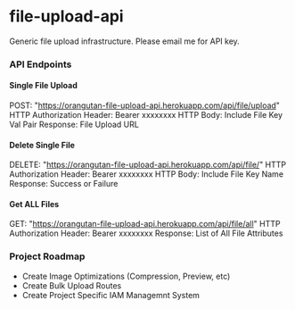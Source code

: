 # file-upload-api

Generic file upload infrastructure. Please email me for API key.

### API Endpoints

#### Single File Upload

POST: "https://orangutan-file-upload-api.herokuapp.com/api/file/upload"
HTTP Authorization Header: Bearer xxxxxxxx
HTTP Body: Include File Key Val Pair
Response: File Upload URL

#### Delete Single File

DELETE: "https://orangutan-file-upload-api.herokuapp.com/api/file/"
HTTP Authorization Header: Bearer xxxxxxxx
HTTP Body: Include File Key Name
Response: Success or Failure

#### Get ALL Files

GET: "https://orangutan-file-upload-api.herokuapp.com/api/file/all"
HTTP Authorization Header: Bearer xxxxxxxx
Response: List of All File Attributes

### Project Roadmap

- Create Image Optimizations (Compression, Preview, etc)
- Create Bulk Upload Routes
- Create Project Specific IAM Managemnt System
